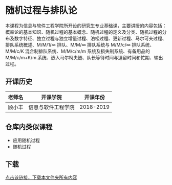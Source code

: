 # 随机过程与排队论

本课程为信息与软件工程学院所开设的研究生专业基础课，主要讲授的内容包括：概率论的基本知识、随机过程的基本概念、随机过程的定义及分类、随机过程的分布及数字特征、独立过程与独立增量过程、泊松过程、更新过程、马尔可夫过程、排队系统概述、M/M/1/∞ 排队、M/M/∞ 排队系统与 M/M/c/∞ 排队系统、M/M/c/K 混合制排队系统、M/M/c/m/m 系统及损失制系统、有备用品的 M/M/c/m+K/m 系统、嵌入马尔柯夫链、队长等待时间与逗留时间和忙期、输出过程。

## 开课历史

老师名|开课学院|开课年份
---|---|---
顾小丰|信息与软件工程学院|2018-2019

## 仓库内类似课程

- 应用随机过程
- 随机过程

## 下载

[点击该链接，下载本文件夹所有内容](https://xovee.github.io/gitzip/?https://github.com/Xovee/uestc-course/tree/main/课程目录/随机过程与排队论)
